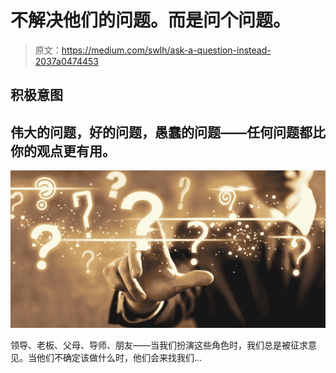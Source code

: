 # 不解决他们的问题。而是问个问题。

> 原文：<https://medium.com/swlh/ask-a-question-instead-2037a0474453>

## 积极意图

## 伟大的问题，好的问题，愚蠢的问题——任何问题都比你的观点更有用。

![](img/6d77b4b41597215602b79a68570e063f.png)

领导、老板、父母、导师、朋友——当我们扮演这些角色时，我们总是被征求意见。当他们不确定该做什么时，他们会来找我们…